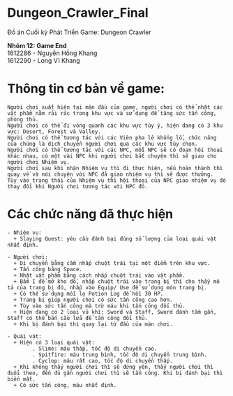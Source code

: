 # Dungeon_Crawler_Final
Đồ án Cuối kỳ Phát Triển Game: Dungeon Crawler

 **Nhóm 12: Game End**  
      1612286 - Nguyễn Hồng Khang   
      1612290 - Long Vĩ Khang    

# Thông tin cơ bản về game:

    Người chơi xuất hiện tại màn đầu của game, người chơi có thể nhặt các vật phẩm nằm rải rác trong khu vực và sử dụng để tăng sức tấn công, phòng thủ.
    Người chơi có thể đi vòng quanh các khu vực tùy ý, hiện đang có 3 khu vực: Desert, Forest và Valley.
    Người chơi có thể tương tác với các Viên pha lê khổng lồ, chức năng của chúng là dịch chuyển người chơi qua các khu vực tùy chọn.
    Người chơi có thể tương tác với các NPC, mỗi NPC sẽ có đoạn hội thoại khác nhau, có một vài NPC khi người chơi bắt chuyện thì sẽ giao cho người chơi Nhiệm vụ.
    Người chơi sau khi nhận Nhiệm vụ thì đi thực hiện, nếu hoàn thành thì quay về và nói chuyện với NPC đã giao nhiệm vụ thì sẽ được thưởng.
    Tùy vào trạng thái của Nhiệm vụ thì hội thoại của NPC giao nhiệm vụ đó thay đổi khi Người chơi tương tác với NPC đó.

# Các chức năng đã thực hiện
    - Nhiệm vụ:
      + Slaying Quest: yêu cầu đánh bại đúng số lượng của loại quái vật nhất định.

    - Người chơi:   
      + Di chuyển bằng cấm nhấp chuột trái tại một điểm trên khu vực.
      + Tấn công bằng Space.
      + Nhặt vật phẩm bằng cách nhấp chuột trái vào vật phẩm.
      + Bấm I để mở kho đồ, nhấp chuột trái vào trang bị thì cho thấy mô tả của trang bị đó, nhấp vào Equip/ Use để sử dụng món trang bị.
      + Có thể sử dụng mỗi lọ Potion Log để hồi 30 HP.
      + Trang bị giúp người chơi có sức tấn công cao hơn.
      + Tùy vào sức tấn công mà trừ máu khi tấn công đối thủ.
      + Hiện đang có 2 loại vũ khí: Sword và Staff, Sword đánh tầm gần, Staff có thể bắn cầu lửa để tấn công đối thủ.
      + Khi bị đánh bại thì quay lại từ đầu của màn chơi.
      
    - Quái vật:
      + Hiện có 3 loại quái vật:
            . Slime: máu thấp, tốc độ di chuyển cao.
            . Spitfire: máu trung bình, tốc độ di chuyển trung bình.
            . Cyclop: máu rất cao, tốc độ di chuyển thấp.
      + Khi không thấy người chơi thì sẽ đứng yên, thấy người chơi thì đuổi theo, đến đủ gần người chơi thì sẽ tấn công. Khi bị đánh bại thì biến mất.
      + Có sức tấn công, máu nhất định.
